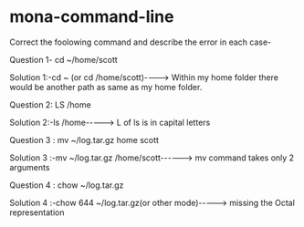 # mona-command-line




Correct the foolowing command and describe the error in each case-

Question 1- cd ~/home/scott

Solution 1:-cd ~ (or cd /home/scott)----> Within my home folder there would be another path as same as my home folder.

Question 2: LS /home

Solution 2:-ls /home-----> L of ls is in capital letters

Question 3 : mv ~/log.tar.gz home scott

Solution 3 :-mv ~/log.tar.gz /home/scott------> mv command takes only 2 arguments

Question 4 : chow ~/log.tar.gz

Solution 4 :-chow 644 ~/log.tar.gz(or other mode)-----> missing the Octal representation
